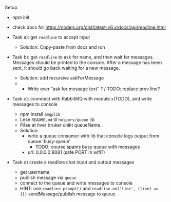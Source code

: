 Setup
* npm init
* check docs for https://nodejs.org/dist/latest-v6.x/docs/api/readline.html

* Task a): get `readline` to accept input
    * Solution: Copy-paste from docs and run

* Task b): get `readline` to ask for name, and then wait for messages. Messages should be printed to the console. After a message has been sent, it should go back waiting for a new message. 
    * Solution: add recursive askForMessage
    * + Write over "ask for message text" ? / TODO: replace prev line?

* Task c): connnect with RabbitMQ with module `x`(TODO), and write messages to console
    * npm install `amqplib`
    * Lese `README.md` til `helpers/queue` lib
    * Påse at hver bruker unikt queueName.
    * Solution: 
        * write a queue consumer with lib that console logs output from queue 'busy-queue'
            * TODO: course spams busy queue with messages
        * url: 0.0.0.0:8081 (safe PORT in wifi?)

* Task d) create a readline chat input and output messages
    * get username
    * publish message via `queue`
    * connect to the queue and write messages to console
    * HINT: use `readline.prompt()` and `readline.on('line', (line) => {})` sendMessage/publish message to queue
